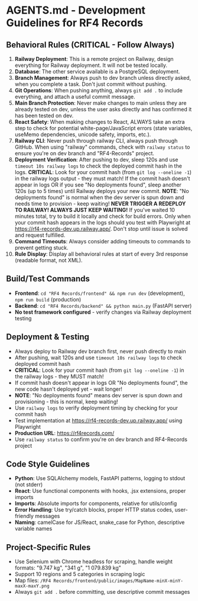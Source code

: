 # AGENTS.md - Development Guidelines for RF4 Records

## Behavioral Rules (CRITICAL - Follow Always)
1. **Railway Deployment**: This is a remote project on Railway, design everything for Railway deployment. It will not be tested locally.
2. **Database**: The other service available is a PostgreSQL deployment.
3. **Branch Management**: Always push to dev branch unless directly asked, when you complete a task. Don't just commit without pushing.
4. **Git Operations**: When pushing anything, always `git add .` to include everything, and attach a useful commit message.
5. **Main Branch Protection**: Never make changes to main unless they are already tested on dev, unless the user asks directly and has confirmed it has been tested on dev.
6. **React Safety**: When making changes to React, ALWAYS take an extra step to check for potential white-page/JavaScript errors (state variables, useMemo dependencies, unicode safety, imports, etc.).
7. **Railway CLI**: Never push through railway CLI, always push through GitHub. When using "railway" commands, check with `railway status` to ensure you're on dev branch and "RF4-Records" project.
8. **Deployment Verification**: After pushing to dev, sleep 120s and use `timeout 10s railway logs` to check the deployed commit hash in the logs. **CRITICAL**: Look for your commit hash (from `git log --oneline -1`) in the railway logs output - they must match! If the commit hash doesn't appear in logs OR if you see "No deployments found", sleep another 120s (up to 5 times) until Railway deploys your new commit. **NOTE**: "No deployments found" is normal when the dev server is spun down and needs time to provision - keep waiting! **NEVER TRIGGER A REDEPLOY TO RAILWAY! ALWAYS JUST KEEP WAITING!** If you've waited 10 minutes total, try to build it locally and check for build errors. Only when your commit hash appears in the logs should you test with Playwright at https://rf4-records-dev.up.railway.app/. Don't stop until issue is solved and request fulfilled.
9. **Command Timeouts**: Always consider adding timeouts to commands to prevent getting stuck.
10. **Rule Display**: Display all behavioral rules at start of every 3rd response (readable format, not XML).

## Build/Test Commands
- **Frontend**: `cd "RF4 Records/frontend" && npm run dev` (development), `npm run build` (production)
- **Backend**: `cd "RF4 Records/backend" && python main.py` (FastAPI server)
- **No test framework configured** - verify changes via Railway deployment testing

## Deployment & Testing
- Always deploy to Railway dev branch first, never push directly to main
- After pushing, wait 120s and use `timeout 10s railway logs` to check deployed commit hash
- **CRITICAL**: Look for your commit hash (from `git log --oneline -1`) in the railway logs - they MUST match!
- If commit hash doesn't appear in logs OR "No deployments found", the new code hasn't deployed yet - wait longer!
- **NOTE**: "No deployments found" means dev server is spun down and provisioning - this is normal, keep waiting!
- Use `railway logs` to verify deployment timing by checking for your commit hash
- Test implementation at https://rf4-records-dev.up.railway.app/ using Playwright
- **Production URL**: https://rf4records.com/
- Use `railway status` to confirm you're on dev branch and RF4-Records project

## Code Style Guidelines
- **Python**: Use SQLAlchemy models, FastAPI patterns, logging to stdout (not stderr)
- **React**: Use functional components with hooks, .jsx extensions, proper imports
- **Imports**: Absolute imports for components, relative for utils/config
- **Error Handling**: Use try/catch blocks, proper HTTP status codes, user-friendly messages
- **Naming**: camelCase for JS/React, snake_case for Python, descriptive variable names

## Project-Specific Rules
- Use Selenium with Chrome headless for scraping, handle weight formats: "9.747 kg", "341 g", "1 079.839 kg"
- Support 10 regions and 5 categories in scraping logic
- Map files: `/RF4 Records/frontend/public/images/MapName-minX-minY-maxX-maxY.png`
- Always `git add .` before committing, use descriptive commit messages